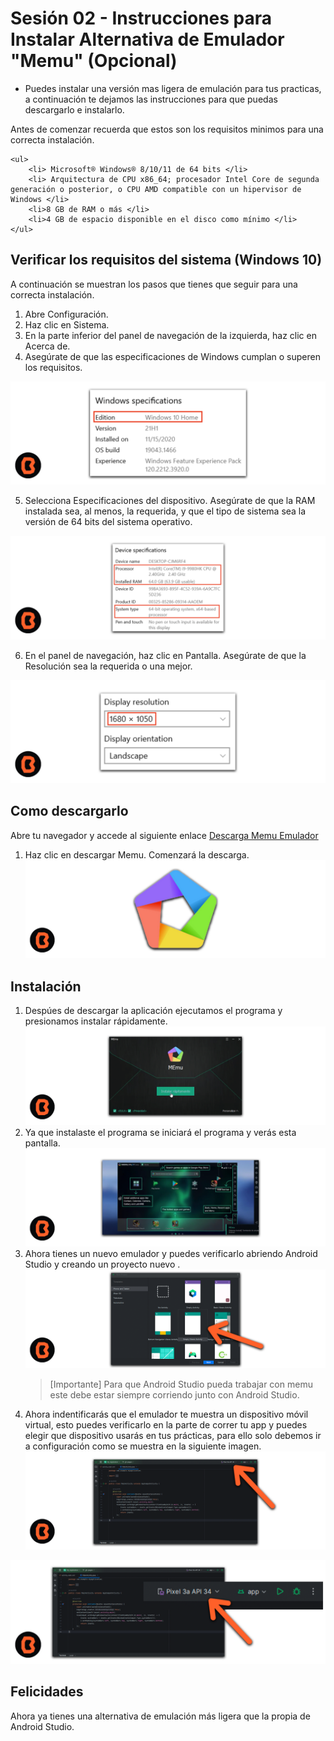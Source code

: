 # Sesión 02 - Instrucciones para Instalar Alternativa de Emulador "Memu" (Opcional)

* Puedes instalar una versión mas ligera de emulación para tus practicas, a continuación te dejamos las instrucciones para que puedas descargarlo e instalarlo.

Antes de comenzar recuerda que estos son los requisitos minimos para una correcta instalación.

    <ul>
        <li> Microsoft® Windows® 8/10/11 de 64 bits </li>
        <li> Arquitectura de CPU x86_64; procesador Intel Core de segunda generación o posterior, o CPU AMD compatible con un hipervisor de Windows </li>
        <li>8 GB de RAM o más </li>
        <li>4 GB de espacio disponible en el disco como mínimo </li>
    </ul>

## Verificar los requisitos del sistema (Windows 10)

A continuación se muestran los pasos que tienes que seguir para una correcta instalación.

1. Abre Configuración.
2. Haz clic en Sistema.
3. En la parte inferior del panel de navegación de la izquierda, haz clic en Acerca de.
4. Asegúrate de que las especificaciones de Windows cumplan o superen los requisitos.

![Memu Emulador](../instalacion/img/01.png)

5. Selecciona Especificaciones del dispositivo. Asegúrate de que la RAM instalada sea, al menos, la requerida, y que el tipo de sistema sea la versión de 64 bits del sistema operativo.

![Memu Emulador](../instalacion/img/02.png)

6. En el panel de navegación, haz clic en Pantalla. Asegúrate de que la Resolución sea la requerida o una mejor.

![Memu Emulador](../instalacion/img/03.png)

## Como descargarlo

<p>Abre tu navegador y accede al siguiente enlace <a href="https://www.memuplay.com/es/">Descarga Memu Emulador</a></p>

1. Haz clic en descargar Memu. Comenzará la descarga.
![Memu Emulador](img/logo.png)

## Instalación

1. Despúes de descargar la aplicación ejecutamos el programa y presionamos instalar rápidamente.
![Memu Emulador](img/01.png)
2. Ya que instalaste el programa se iniciará el programa y verás esta pantalla.
![Memu Emulador](img/03.png)
3. Ahora tienes un nuevo emulador y puedes verificarlo abriendo Android Studio y creando un proyecto nuevo .
![Memu Emulador](img/08.png)
    > [Importante]
    > Para que Android Studio pueda trabajar con memu este debe estar siempre corriendo junto con Android Studio.
5. Ahora indentificarás que el emulador te muestra un dispositivo móvil virtual, esto puedes verificarlo en la parte de correr tu app y puedes elegir que dispositivo usarás en tus prácticas, para ello solo debemos ir a configuración como se muestra en la siguiente imagen.
![Memu Emulador](img/05.png)

![Memu Emulador](img/06.png)


## Felicidades

Ahora ya tienes una alternativa de emulación más ligera que la propia de Android Studio.
